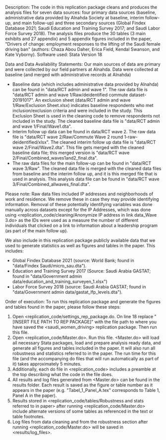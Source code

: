 Description:
The code in this replication package cleans and produces the analysis files for seven data sources: four primary data sources (baseline, administrative data provided by Alnahda Society at baseline, interim follow-up, and main follow-up) and three secondary sources (Global Findex Database 2021; Saudi Education and Training Survey 2017; and Saudi Labor Force Survey 2018). The analysis files produce the 30 tables (3 main exhibits and 27 appendix) and 5 appendix figures included in the paper, "Drivers of change: employment responses to the lifting of the Saudi female driving ban" (authors: Chaza Abou Daher, Erica Field, Kendal Swanson, and Kate Vyborny). 
Software used: Stata Version 18

Data and Data Availability Statements: 
Our main sources of data are primary and were collected by our field partners at Alnahda. Data were collected at baseline (and merged with administrative records at Alnahda)
- Baseline data (which includes administrative data provided by Alnahda) can be found in "data/RCT admin and wave 1". The raw data file is "data/RCT admin and wave 1/Raw/deidentified commute dataset-20191017". An exclusion sheet (data/RCT admin and wave 1/Raw/Exclusion Sheet.xlsx) indicates baseline respondents who met inclusion/exclusion criteria and were included in the study. This Exclusion Sheet is used in the cleaning code to remove respondents not included in the study. The cleaned baseline data file is "data/RCT admin and wave 1/Final/Wave1.dta".
- Interim follow up data can be found in data/RCT wave 2. The raw data file is "data/RCT wave 2/Raw/Commute Wave 2 round 1-raw-deidentified/xlsx". The cleaned interim follow up data file is "data/RCT wave 2/Final/Wave2.dta". This file gets merged with the cleaned baseline data file; this merged version is "data/RCT wave 2/Final/Combined_waves1and2_final.dta".
- The raw data files for the main follow-up can be found in "data/RCT wave 3/Raw". The cleaned data file is merged with the cleaned data files from baseline and the interim follow up, and it is this merged file that is used in analysis. This analysis data file can be found in "data/RCT wave 3/Final/Combined_allwaves_final.dta".

Please note: Raw data files included IP addresses and neighborhoods of work and residence. We remove these in case they may provide identifying information. Removal of these potentially identifying variables was done manually across datasets except for the IP Addresses, which was done using <replication_code/cleaning/Anonymize IP address in link data_Wave 3.do> as the IDs were used as a measure the number of different individuals that clicked on a link to information about a leadership program (as part of the main follow up).

We also include in this replication package publicly available data that we used to generate statistics as well as figures and tables in the paper. This includes: 
- Global Findex Database 2021 (source: World Bank; found in "data/Findex Saudi/micro_sau.dta"). 
- Education and Training Survey 2017 (Source: Saudi Arabia GASTAT; found in "data/Government admin data/education_and_training_surveyen_1.xlsx")
- Labor Force Survey 2018 (source: Saudi Arabia GASTAT; found in "data/Government admin data/gastat_lfp_levels.dta"). 

Order of execution:
To run this replication package and generate the figures and tables found in the paper, please follow these steps:
1) Open <replication_code/settings_rep_package.do. On line 18 replace "[INSERT FILE PATH TO REP PACKAGE]" with the file path to where you have saved the <saudi_women_driving> replication package. Then run this file.
2) Open <replication_code/Master.do>. Run this file. <Master.do> will load all necessary Stata packages, load and prepare analysis ready data, and generate all figures and tables included in the paper. It will also run all robustness and statistics referred to in the paper. The run time for this file (and the accompanying do files that will run automatically as part of it) takes approximately 5 minutes.
3) Additionally, each do file in <replication_code> includes a preamble at the top describing what the code in the file does.
4) All results and log files generated from <Master.do> can be found in the results folder. Each result is saved as the figure or table number as it appears in the paper (e.g. "Tabel_1_Panel_A.tex" corresponds to Table 1, Panel A in the paper).
5) Results stored in <replication_code/tables/Robustness and stats referred to in paper> after running <replication_code/Master.do> include alternate versions of some tables as referenced in the text or table footnotes.
6) Log files from data cleaning and from the robustness section after running <replication_code/Master.do> will be saved in <results/log_files>.


